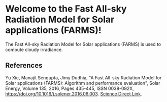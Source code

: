 # Welcome to the Fast All-sky Radiation Model for Solar applications (FARMS)!

The Fast All-sky Radiation Model for Solar applications (FARMS) is used to
compute cloudy irradiance.

## References

Yu Xie, Manajit Sengupta, Jimy Dudhia, "A Fast All-sky Radiation Model
for Solar applications (FARMS): Algorithm and performance evaluation",
Solar Energy, Volume 135, 2016, Pages 435-445, ISSN 0038-092X,
https://doi.org/10.1016/j.solener.2016.06.003.
[Science Direct Link](http://www.sciencedirect.com/science/article/pii/S0038092X16301827).